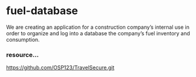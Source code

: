 # fuel-database
We are creating an application for a construction company’s internal use in order to organize and log into a database the company’s fuel inventory and consumption.


### resource...
https://github.com/OSP123/TravelSecure.git
